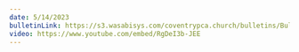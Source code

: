 ```yaml
---
date: 5/14/2023
bulletinLink: https://s3.wasabisys.com/coventrypca.church/bulletins/Bulletin 2023-05-14.pdf
video: https://www.youtube.com/embed/RgDeI3b-JEE
---
```

